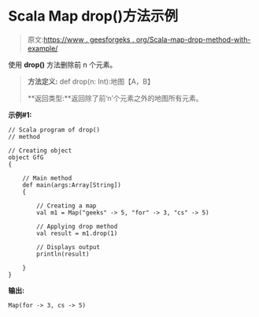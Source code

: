 # Scala Map drop()方法示例

> 原文:[https://www . geesforgeks . org/Scala-map-drop-method-with-example/](https://www.geeksforgeeks.org/scala-map-drop-method-with-example/)

使用 **drop()** 方法删除前 n 个元素。

> **方法定义:** def drop(n: Int):地图【A，B】
> 
> **返回类型:**返回除了前‘n’个元素之外的地图所有元素。

**示例#1:**

```
// Scala program of drop()
// method

// Creating object
object GfG
{ 

    // Main method
    def main(args:Array[String])
    {

        // Creating a map
        val m1 = Map("geeks" -> 5, "for" -> 3, "cs" -> 5)

        // Applying drop method
        val result = m1.drop(1)

        // Displays output
        println(result)

    }
}
```

**输出:**

```
Map(for -> 3, cs -> 5)

```